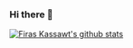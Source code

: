 ### Hi there 👋

<!--
**s6fikass/s6fikass** is a ✨ _special_ ✨ repository because its `README.md` (this file) appears on your GitHub profile.

Here are some ideas to get you started:

- 🔭 I’m currently working on ...
- 🌱 I’m currently learning ...
- 👯 I’m looking to collaborate on ...
- 🤔 I’m looking for help with ...
- 💬 Ask me about ...
- 📫 How to reach me: ...
- 😄 Pronouns: ...
- ⚡ Fun fact: ...
-->

[![Firas Kassawt's github stats](https://github-readme-stats.vercel.app/api?username=s6fikass&show_icons=true&theme=algolia)](https://github.com/s6fikass/github-readme-stats)
